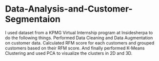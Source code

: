 # Data-Analysis-and-Customer-Segmentaion
I used dataset from a KPMG Virtual Internship program at Insidesherpa to do the following things.
Performed Data Cleaning and Data Augmentation on customer data. Calculated RFM score for each customers and grouped customers based on their RFM score. And finally performed K-Means Clustering and used PCA to visualize the clusters in 2D and 3D.

